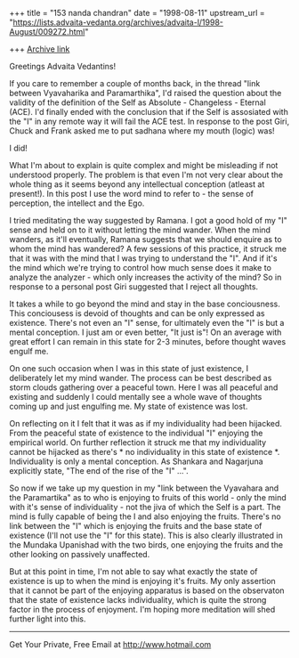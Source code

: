 +++
title = "153 nanda chandran"
date = "1998-08-11"
upstream_url = "https://lists.advaita-vedanta.org/archives/advaita-l/1998-August/009272.html"

+++
[Archive link](https://lists.advaita-vedanta.org/archives/advaita-l/1998-August/009272.html)

Greetings Advaita Vedantins!

If you care to remember a couple of months back, in the thread "link
between Vyavaharika and Paramarthika", I'd raised the question about the
validity of the definition of the Self as
Absolute - Changeless - Eternal (ACE). I'd finally ended with the
conclusion that if the Self is assosiated with the "I" in any remote way
it will fail the ACE test. In response to the post
Giri, Chuck and Frank asked me to put sadhana where my mouth (logic)
was!

I did!

What I'm about to explain is quite complex and might be misleading if
not understood properly. The problem is that even I'm not very clear
about the whole thing as it seems beyond any intellectual conception
(atleast at present!). In this post I use the word mind to refer to -
the sense of perception, the intellect and the Ego.

I tried meditating the way suggested by Ramana. I got a good hold of my
"I" sense and held on to it without letting the mind wander. When the
mind wanders, as it'll eventually, Ramana suggests that we should
enquire as to whom the mind has wandered? A few sessions
of this practice, it struck me that it was with the mind that
I was trying to understand the "I". And if it's the mind which we're
trying to control how much sense does it make to analyze the analyzer -
which only increases the activity of the mind? So in response to a
personal post Giri suggested that I reject all
thoughts.

It takes a while to go beyond the mind and stay in the base
conciousness. This conciousess is devoid of thoughts and can be only
expressed as existence. There's not even an "I" sense, for ultimately
even the "I" is but a mental conception. I just
am or even better, "It just is"! On an average with great effort I can
remain in this state for 2-3 minutes, before thought waves engulf me.

On one such occasion when I was in this state of just existence, I
deliberately let my mind wander. The process can be best described as
storm clouds gathering over a peaceful town. Here I was all peaceful and
existing and suddenly I could mentally see
a whole wave of thoughts coming up and just engulfing me. My state of
existence was lost.

On reflecting on it I felt that it was as if my individuality had been
hijacked. From the peaceful state of existence to the individual "I"
enjoying the empirical world. On further reflection it struck me that my
individuality cannot be hijacked as there's * no
individuality in this state of existence *. Individuality is only a
mental conception. As Shankara and Nagarjuna explicitly state, "The end
of the rise of the "I" ...".

So now if we take up my question in my "link between the Vyavahara and
the Paramartika" as to who is enjoying to fruits of this world - only
the mind with it's sense of individuality - not the
jiva of which the Self is a part. The mind is fully capable of being the
I and also enjoying the fruits. There's no link between the "I" which is
enjoying the fruits and the base state of existence (I'll not use the
"I" for this state). This is also clearly illustrated in the Mundaka
Upanishad with the two birds, one enjoying the fruits and the other
looking on passively unaffected.

But at this point in time, I'm not able to say what exactly the state of
existence is up to when the mind is enjoying it's fruits. My only
assertion that it cannot be part of the enjoying apparatus is based on
the observaton that the state of existence lacks individuality, which is
quite the strong factor in the process of enjoyment. I'm hoping more
meditation will shed further light into this.

______________________________________________________
Get Your Private, Free Email at http://www.hotmail.com


